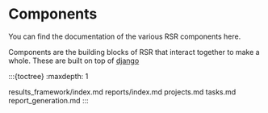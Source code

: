 # Components

You can find the documentation of the various RSR components here.

Components are the building blocks of RSR that interact together to make a whole.
These are built on top of [django](https://djangoproject.com)

:::{toctree}
:maxdepth: 1

results_framework/index.md
reports/index.md
projects.md
tasks.md
report_generation.md
:::
